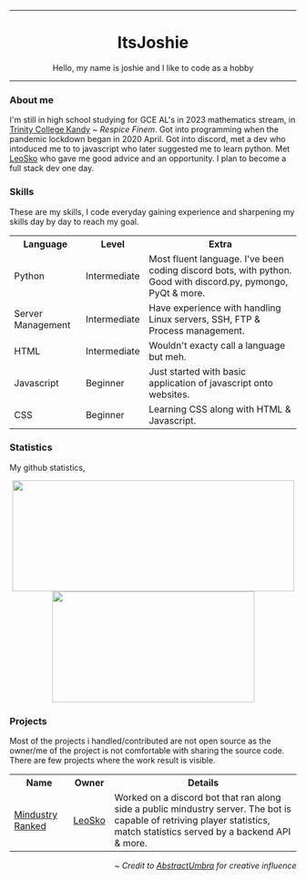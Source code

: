 ***
<div align="center">
  <h1>
    ItsJoshie
  </h1>
  <p> 
    Hello, my name is joshie and I like to code as a hobby
  </p>
</div>

***
<div align="left">
  <h3>
   About me
  </h3>
  <p>
    I'm still in high school studying for GCE AL's in 2023 mathematics stream, in <a href="https://www.trinitycollege.lk/">Trinity College Kandy</a>
    <i>~ Respice Finem</i>.
    Got into programming when the pandemic lockdown began in 2020 April. 
    Got into discord, met a dev who intoduced me to to javascript who later suggested me to learn python. 
    Met <a href="https://github.com/LeoSko">LeoSko</a> who gave me good advice and an opportunity.
    I plan to become a full stack dev one day.
  </p>
  
  <h3>
    Skills
  </h3>
  <p>
    These are my skills, I code everyday gaining experience and sharpening my skills day by day to reach my goal.
  </p>
  <table>
    <tr>
      <th>Language</th>
      <th>Level</th>
      <th>Extra</th>
    </tr>
    <tr>
      <td>Python</td>
      <td>Intermediate</td>
      <td>Most fluent language. I've been coding discord bots, with python. Good with discord.py, pymongo, PyQt & more.</td>
    </tr>
    <tr>
        <td>Server Management</td>
        <td>Intermediate</td>
        <td>Have experience with handling Linux servers, SSH, FTP & Process management.</td>
      </tr>
    <tr>
      <td>HTML</td>
      <td>Intermediate</td>
      <td>Wouldn't exacty call a language but meh.</td>
    </tr>
    <tr>
      <td>Javascript</td>
      <td>Beginner</td>
      <td>Just started with basic application of javascript onto websites.</td>
    </tr>
    <tr>
      <td>CSS</td>
      <td>Beginner</td>
      <td>Learning CSS along with HTML & Javascript.</td>
    </tr>
  </table>
  
  <h3>
    Statistics
  </h3>
  <p>
    My github statistics,
  </p>
  <p align="center">
    <img src="https://github-readme-stats.vercel.app/api?username=ItsJoshie&show_icons=true&include_all_commits=true&show_icons=true&title_color=fff&icon_color=f0f0f0&text_color=f0f0f0&bg_color=151b22&hide_border=true" width=495px height=195px />
    <img src="https://github-readme-stats.vercel.app/api/top-langs/?username=ItsJoshie&show_icons=true&show_icons=true&title_color=&icon_color=f0f0f0&text_color=f0f0f0&bg_color=151b22&hide_border=true" width=355px height=195px />
  </p>
  
  <h3>
    Projects
  </h3>
  <p>
    Most of the projects i handled/contributed are not open source as the owner/me of the project is not comfortable with sharing the source code.
    There are few projects where the work result is visible.
  </p>
  <table>
    <tr>
      <th>Name</th>
      <th>Owner</th>
      <th>Details</tr>
    </tr>
    <tr>
      <td>
        <a href="https://discord.com/invite/Hjr92J7">Mindustry Ranked</a>
      </td>
      <td>
        <a href="https://github.com/LeoSko">LeoSko</a>
      </td>
      <td>
        Worked on a discord bot that ran along side a public mindustry server. 
        The bot is capable of retriving player statistics, match statistics served by a backend API & more.
      </td>
    </tr>
  </table>
  <p align="right">
    <i>~ Credit to <a href="https://github.com/AbstractUmbra/">AbstractUmbra</a> for creative influence</i>
  </p>
</div>
